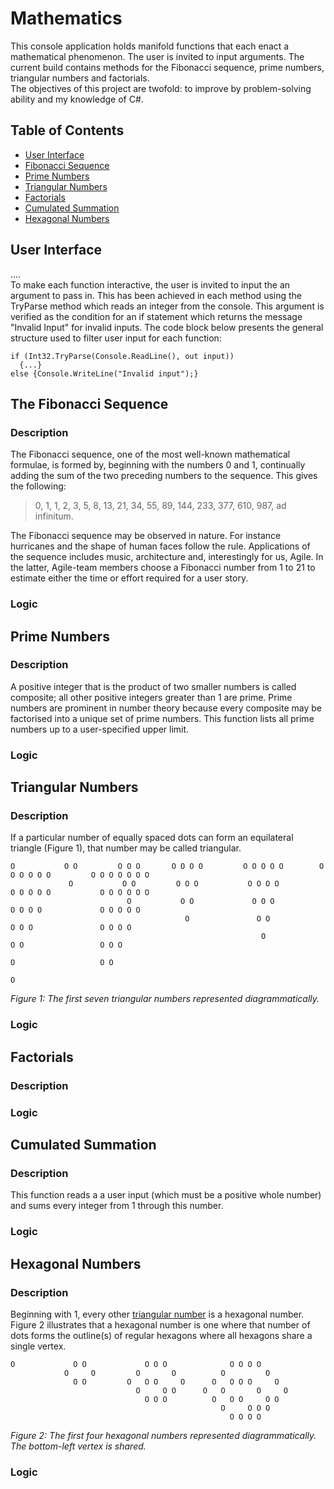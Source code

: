 # Mathematics
This console application holds manifold functions that each enact a mathematical phenomenon. The user is invited to input arguments. The current build contains methods for the Fibonacci sequence, prime numbers, triangular numbers and factorials.  
The objectives of this project are twofold: to improve by problem-solving ability and my knowledge of C#.

## Table of Contents
- [User Interface](#user-interface)
- [Fibonacci Sequence](#the-fibonacci-sequence)  
- [Prime Numbers](#prime-numbers)  
- [Triangular Numbers](#triangular-numbers)  
- [Factorials](#factorials)
- [Cumulated Summation](#cumulated-summation) 
- [Hexagonal Numbers](#hexagonal-numbers)  

## User Interface
....  
To make each function interactive, the user is invited to input the an argument to pass in. This has been achieved in each method using the TryParse method which reads an integer from the console. This argument is verified as the condition for an if statement which returns the message "Invalid Input" for invalid inputs. The code block below presents the general structure used to filter user input for each function:

    if (Int32.TryParse(Console.ReadLine(), out input))  
      {...}  
    else {Console.WriteLine("Invalid input");}  
## The Fibonacci Sequence
### Description
The Fibonacci sequence, one of the most well-known mathematical formulae, is formed by, beginning with the numbers 0 and 1, continually adding the sum of the two preceding numbers to the sequence. This gives the following: 
> 0, 1, 1, 2, 3, 5, 8, 13, 21, 34, 55, 89, 144, 233, 377, 610, 987, ad infinitum.

The Fibonacci sequence may be observed in nature. For instance hurricanes and the shape of human faces follow the rule. Applications of the sequence includes music, architecture and, interestingly for us, Agile. In the latter, Agile-team members choose a Fibonacci number from 1 to 21 to estimate either the time or effort required for a user story. 
### Logic

## Prime Numbers
### Description
A positive integer that is the product of two smaller numbers is called composite; all other positive integers greater than 1 are prime. Prime numbers are prominent in number theory because every composite may be factorised into a unique set of prime numbers. This function lists all prime numbers up to a user-specified upper limit.
### Logic
## Triangular Numbers
### Description
If a particular number of equally spaced dots can form an equilateral triangle (Figure 1), that number may be called triangular.

    O           O O         O O O       O O O O         O O O O O        O O O O O O         O O O O O O O
                 O           O O         O O O           O O O O          O O O O O           O O O O O O
                              O           O O             O O O            O O O O             O O O O O
                                           O               O O              O O O               O O O O
                                                            O                O O                 O O O
                                                                              O                   O O
                                                                                                   O
*Figure 1: The first seven triangular numbers represented diagrammatically.*
### Logic
## Factorials
### Description
### Logic
## Cumulated Summation
### Description
This function reads a a user input (which must be a positive whole number) and sums every integer from 1 through this number.
### Logic
## Hexagonal Numbers
### Description
Beginning with 1, every other [triangular number](#triangular-numbers) is a hexagonal number. Figure 2 illustrates that a hexagonal number is one where that number of dots forms the outline(s) of regular hexagons where all hexagons share a single vertex.

    O             O O             O O O              O O O O
                O     O         O       O          O         O
                  O O         O   O O     O      O   O O O     O
                                O     O O      O   O       O     O
                                  O O O          O   O O     O O
                                                   O     O O O
                                                     O O O O
*Figure 2: The first four hexagonal numbers represented diagrammatically. The bottom-left vertex is shared.*
### Logic
